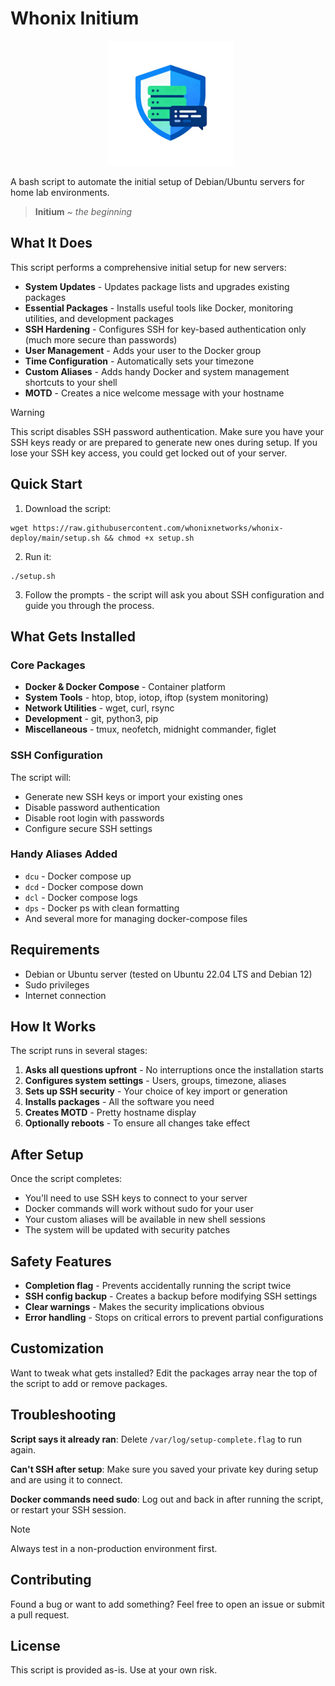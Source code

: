 # Whonix Initium

<p align="center">
  <img src="/whonix-deploy.png" alt="Backupscripts Logo" width="200"/>
</p>

A bash script to automate the initial setup of Debian/Ubuntu servers for home lab environments.  

> **Initium**
> *~ the beginning*

## What It Does

This script performs a comprehensive initial setup for new servers:

- **System Updates** - Updates package lists and upgrades existing packages
- **Essential Packages** - Installs useful tools like Docker, monitoring utilities, and development packages
- **SSH Hardening** - Configures SSH for key-based authentication only (much more secure than passwords)
- **User Management** - Adds your user to the Docker group
- **Time Configuration** - Automatically sets your timezone
- **Custom Aliases** - Adds handy Docker and system management shortcuts to your shell
- **MOTD** - Creates a nice welcome message with your hostname

> [!WARNING]
> This script disables SSH password authentication. Make sure you have your SSH keys ready or are prepared to generate new ones during setup. If you lose your SSH key access, you could get locked out of your server.

## Quick Start

1. Download the script:  
```shell
wget https://raw.githubusercontent.com/whonixnetworks/whonix-deploy/main/setup.sh && chmod +x setup.sh
```

2. Run it:
```shell
./setup.sh
```

3. Follow the prompts - the script will ask you about SSH configuration and guide you through the process.

## What Gets Installed

### Core Packages

- **Docker & Docker Compose** - Container platform
- **System Tools** - htop, btop, iotop, iftop (system monitoring)
- **Network Utilities** - wget, curl, rsync
- **Development** - git, python3, pip
- **Miscellaneous** - tmux, neofetch, midnight commander, figlet

### SSH Configuration

The script will:

- Generate new SSH keys or import your existing ones
- Disable password authentication
- Disable root login with passwords
- Configure secure SSH settings

### Handy Aliases Added

- `dcu` - Docker compose up
- `dcd` - Docker compose down
- `dcl` - Docker compose logs
- `dps` - Docker ps with clean formatting
- And several more for managing docker-compose files

## Requirements

- Debian or Ubuntu server (tested on Ubuntu 22.04 LTS and Debian 12)
- Sudo privileges
- Internet connection

## How It Works

The script runs in several stages:

1. **Asks all questions upfront** - No interruptions once the installation starts
2. **Configures system settings** - Users, groups, timezone, aliases
3. **Sets up SSH security** - Your choice of key import or generation
4. **Installs packages** - All the software you need
5. **Creates MOTD** - Pretty hostname display
6. **Optionally reboots** - To ensure all changes take effect

## After Setup

Once the script completes:

- You'll need to use SSH keys to connect to your server
- Docker commands will work without sudo for your user
- Your custom aliases will be available in new shell sessions
- The system will be updated with security patches

## Safety Features

- **Completion flag** - Prevents accidentally running the script twice
- **SSH config backup** - Creates a backup before modifying SSH settings
- **Clear warnings** - Makes the security implications obvious
- **Error handling** - Stops on critical errors to prevent partial configurations

## Customization

Want to tweak what gets installed? Edit the packages array near the top of the script to add or remove packages.

## Troubleshooting

**Script says it already ran**: Delete `/var/log/setup-complete.flag` to run again.

**Can't SSH after setup**: Make sure you saved your private key during setup and are using it to connect.

**Docker commands need sudo**: Log out and back in after running the script, or restart your SSH session.

> [!NOTE]
> Always test in a non-production environment first.

## Contributing

Found a bug or want to add something? Feel free to open an issue or submit a pull request.

## License

This script is provided as-is. Use at your own risk.






















































































































































































